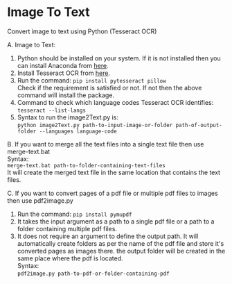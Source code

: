 # Image To Text
Convert image to text using Python (Tesseract OCR)

A. Image to Text:
1. Python should be installed on your system. If it is not installed then you can install Anaconda from [here](https://www.anaconda.com/download/success).
2. Install Tesseract OCR from [here](https://github.com/UB-Mannheim/tesseract/wiki).
3. Run the command: `pip install pytesseract pillow` <br />
Check if the requirement is satisfied or not. If not then the above command will install the package.<br />
4. Command to check which language codes Tesseract OCR identifies:
   `tesseract --list-langs`
5. Syntax to run the image2Text.py is:<br />
   `python image2Text.py path-to-input-image-or-folder path-of-output-folder --languages language-code`

B. If you want to merge all the text files into a single text file then use merge-text.bat <br />
Syntax: <br />
`merge-text.bat path-to-folder-containing-text-files` <br />
It will create the merged text file in the same location that contains the text files. <br />

C. If you want to convert pages of a pdf file or multiple pdf files to images then use pdf2image.py <br />
1. Run the command: `pip install pymupdf` <br />
2. It takes the input argument as a path to a single pdf file or a path to a folder containing multiple pdf files. <br />
3. It does not require an argument to define the output path. It will automatically create folders as per the name of the pdf file and store it's converted pages as images there. the output folder will be created in the same place where the pdf is located. <br />
Syntax: <br />
`pdf2image.py path-to-pdf-or-folder-containing-pdf`

